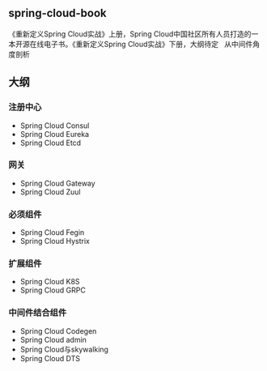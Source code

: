 ## spring-cloud-book
  《重新定义Spring Cloud实战》上册，Spring Cloud中国社区所有人员打造的一本开源在线电子书。《重新定义Spring Cloud实战》下册，大纲待定
   从中间件角度剖析

## 大纲
### 注册中心
*  Spring Cloud Consul
*  Spring Cloud Eureka
*  Spring Cloud Etcd
### 网关
*  Spring Cloud Gateway
*  Spring Cloud Zuul
### 必须组件
*  Spring Cloud Fegin
*  Spring Cloud Hystrix

### 扩展组件
*  Spring Cloud K8S
*  Spring Cloud GRPC

### 中间件结合组件
*  Spring Cloud Codegen
*  Spring Cloud admin
*  Spring Cloud与skywalking
*  Spring Cloud DTS


 
 
 
 
 
 
  
  






